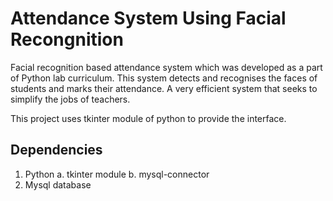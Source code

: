# Attendance System Using Facial Recongnition
Facial recognition based attendance system which was developed as a part of Python lab curriculum. This system detects and recognises the faces of students and marks their attendance. A very efficient system that seeks to simplify the jobs of teachers.

This project uses tkinter module of python to provide the interface.

## Dependencies
1. Python
  a. tkinter module
  b. mysql-connector
2. Mysql database
